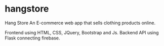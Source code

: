 # hangstore
Hang Store An E-commerce web app that sells clothing products online.

Frontend using HTML, CSS, JQuery, Bootstrap and Js.
Backend API using Flask connecting firebase.
